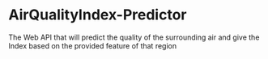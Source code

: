 # AirQualityIndex-Predictor
The Web API that will predict the quality of the surrounding air and give the Index based on the provided feature of that region
